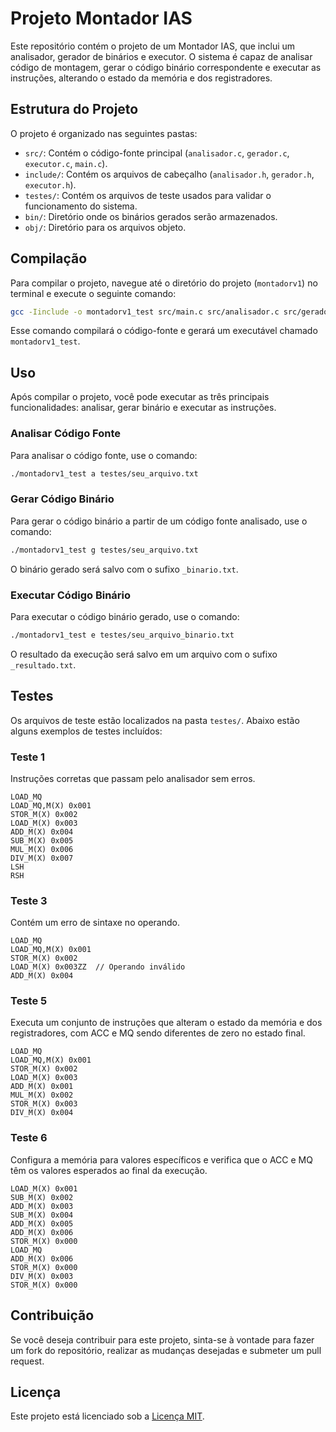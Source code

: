 
# Projeto Montador IAS

Este repositório contém o projeto de um Montador IAS, que inclui um analisador, gerador de binários e executor. O sistema é capaz de analisar código de montagem, gerar o código binário correspondente e executar as instruções, alterando o estado da memória e dos registradores.

## Estrutura do Projeto

O projeto é organizado nas seguintes pastas:

- `src/`: Contém o código-fonte principal (`analisador.c`, `gerador.c`, `executor.c`, `main.c`).
- `include/`: Contém os arquivos de cabeçalho (`analisador.h`, `gerador.h`, `executor.h`).
- `testes/`: Contém os arquivos de teste usados para validar o funcionamento do sistema.
- `bin/`: Diretório onde os binários gerados serão armazenados.
- `obj/`: Diretório para os arquivos objeto.

## Compilação

Para compilar o projeto, navegue até o diretório do projeto (`montadorv1`) no terminal e execute o seguinte comando:

```bash
gcc -Iinclude -o montadorv1_test src/main.c src/analisador.c src/gerador.c src/executor.c
```

Esse comando compilará o código-fonte e gerará um executável chamado `montadorv1_test`.

## Uso

Após compilar o projeto, você pode executar as três principais funcionalidades: analisar, gerar binário e executar as instruções. 

### Analisar Código Fonte

Para analisar o código fonte, use o comando:

```bash
./montadorv1_test a testes/seu_arquivo.txt
```

### Gerar Código Binário

Para gerar o código binário a partir de um código fonte analisado, use o comando:

```bash
./montadorv1_test g testes/seu_arquivo.txt
```

O binário gerado será salvo com o sufixo `_binario.txt`.

### Executar Código Binário

Para executar o código binário gerado, use o comando:

```bash
./montadorv1_test e testes/seu_arquivo_binario.txt
```

O resultado da execução será salvo em um arquivo com o sufixo `_resultado.txt`.

## Testes

Os arquivos de teste estão localizados na pasta `testes/`. Abaixo estão alguns exemplos de testes incluídos:

### Teste 1

Instruções corretas que passam pelo analisador sem erros.

```plaintext
LOAD_MQ
LOAD_MQ,M(X) 0x001
STOR_M(X) 0x002
LOAD_M(X) 0x003
ADD_M(X) 0x004
SUB_M(X) 0x005
MUL_M(X) 0x006
DIV_M(X) 0x007
LSH
RSH
```

### Teste 3

Contém um erro de sintaxe no operando.

```plaintext
LOAD_MQ
LOAD_MQ,M(X) 0x001
STOR_M(X) 0x002
LOAD_M(X) 0x003ZZ  // Operando inválido
ADD_M(X) 0x004
```

### Teste 5

Executa um conjunto de instruções que alteram o estado da memória e dos registradores, com ACC e MQ sendo diferentes de zero no estado final.

```plaintext
LOAD_MQ
LOAD_MQ,M(X) 0x001
STOR_M(X) 0x002
LOAD_M(X) 0x003
ADD_M(X) 0x001
MUL_M(X) 0x002
STOR_M(X) 0x003
DIV_M(X) 0x004
```

### Teste 6

Configura a memória para valores específicos e verifica que o ACC e MQ têm os valores esperados ao final da execução.

```plaintext
LOAD_M(X) 0x001
SUB_M(X) 0x002
ADD_M(X) 0x003
SUB_M(X) 0x004
ADD_M(X) 0x005
ADD_M(X) 0x006
STOR_M(X) 0x000
LOAD_MQ
ADD_M(X) 0x006
STOR_M(X) 0x000
DIV_M(X) 0x003
STOR_M(X) 0x000
```

## Contribuição

Se você deseja contribuir para este projeto, sinta-se à vontade para fazer um fork do repositório, realizar as mudanças desejadas e submeter um pull request.

## Licença

Este projeto está licenciado sob a [Licença MIT](LICENSE).
